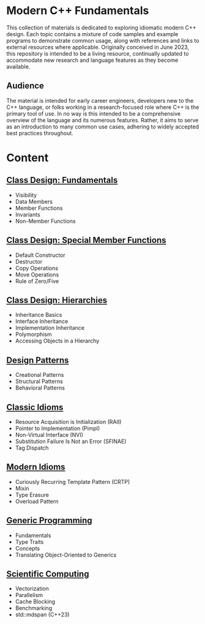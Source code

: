 # Modern C++ Fundamentals

This collection of materials is dedicated to exploring idiomatic modern C++ design. Each topic contains a mixture of code samples and example programs to demonstrate common usage, along with references and links to external resources where applicable. Originally conceived in June 2023, this repository is intended to be a living resource, continually updated to accommodate new research and language features as they become available.

## Audience

The material is intended for early career engineers, developers new to the C++ language, or folks working in a research-focused role where C++ is the primary tool of use. In no way is this intended to be a comprehensive overview of the language and its numerous features. Rather, it aims to serve as an introduction to many common use cases, adhering to widely accepted best practices throughout.

# Content

## [Class Design: Fundamentals](https://github.com/cmbrandt/modern-cxx-seminar/blob/master/1_class_design.md)

* Visibility
* Data Members
* Member Functions
* Invariants
* Non-Member Functions

## [Class Design: Special Member Functions](https://github.com/cmbrandt/modern-cxx-seminar/blob/master/1_class_design.md)

* Default Constructor
* Destructor
* Copy Operations
* Move Operations
* Rule of Zero/Five

## [Class Design: Hierarchies](https://github.com/cmbrandt/modern-cxx-seminar/blob/master/1_class_design.md)

* Inheritance Basics
* Interface Inheritance
* Implementation Inheritance
* Polymorphism
* Accessing Objects in a Hierarchy

## [Design Patterns](https://github.com/cmbrandt/modern-cxx-seminar/blob/master/2_design_patterns.md)

* Creational Patterns
* Structural Patterns
* Behavioral Patterns

## [Classic Idioms](https://github.com/cmbrandt/modern-cxx-seminar/blob/master/3_classic_idioms.md)

* Resource Acquisition is Initialization (RAII)
* Pointer to Implementation (Pimpl)
* Non-Virtual Interface (NVI)
* Substitution Failure Is Not an Error (SFINAE)
* Tag Dispatch

## [Modern Idioms](https://github.com/cmbrandt/modern-cxx-seminar/blob/master/4_modern_idioms.md)

* Curiously Recurring Template Pattern (CRTP)
* Mixin
* Type Erasure
* Overload Pattern

## [Generic Programming](https://github.com/cmbrandt/modern-cxx-seminar/blob/master/5_generic_programming.md)

* Fundamentals
* Type Traits
* Concepts
* Translating Object-Oriented to Generics

## [Scientific Computing](https://github.com/cmbrandt/modern-cxx-seminar/blob/master/6_scientific_computing.md)

* Vectorization
* Parallelism
* Cache Blocking
* Benchmarking
* std::mdspan (C++23)
